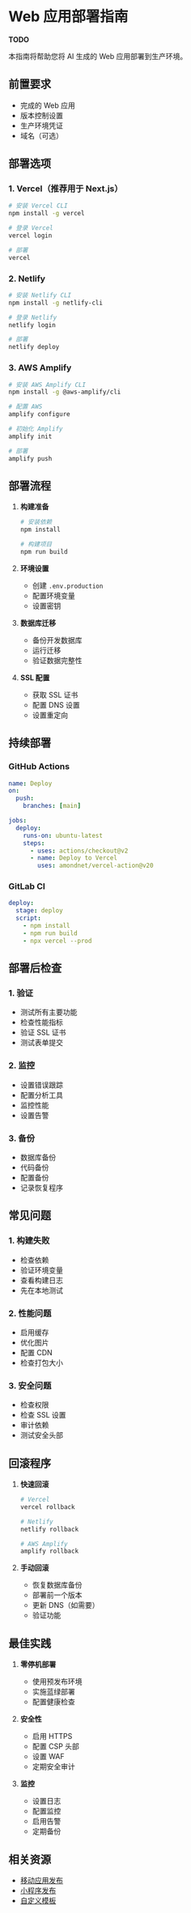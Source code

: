 # Web 应用部署指南
**TODO**

本指南将帮助您将 AI 生成的 Web 应用部署到生产环境。

## 前置要求

- 完成的 Web 应用
- 版本控制设置
- 生产环境凭证
- 域名（可选）

## 部署选项

### 1. Vercel（推荐用于 Next.js）

```bash
# 安装 Vercel CLI
npm install -g vercel

# 登录 Vercel
vercel login

# 部署
vercel
```

### 2. Netlify

```bash
# 安装 Netlify CLI
npm install -g netlify-cli

# 登录 Netlify
netlify login

# 部署
netlify deploy
```

### 3. AWS Amplify

```bash
# 安装 AWS Amplify CLI
npm install -g @aws-amplify/cli

# 配置 AWS
amplify configure

# 初始化 Amplify
amplify init

# 部署
amplify push
```

## 部署流程

1. **构建准备**
   ```bash
   # 安装依赖
   npm install

   # 构建项目
   npm run build
   ```

2. **环境设置**
   - 创建 `.env.production`
   - 配置环境变量
   - 设置密钥

3. **数据库迁移**
   - 备份开发数据库
   - 运行迁移
   - 验证数据完整性

4. **SSL 配置**
   - 获取 SSL 证书
   - 配置 DNS 设置
   - 设置重定向

## 持续部署

### GitHub Actions

```yaml
name: Deploy
on:
  push:
    branches: [main]

jobs:
  deploy:
    runs-on: ubuntu-latest
    steps:
      - uses: actions/checkout@v2
      - name: Deploy to Vercel
        uses: amondnet/vercel-action@v20
```

### GitLab CI

```yaml
deploy:
  stage: deploy
  script:
    - npm install
    - npm run build
    - npx vercel --prod
```

## 部署后检查

### 1. 验证
- 测试所有主要功能
- 检查性能指标
- 验证 SSL 证书
- 测试表单提交

### 2. 监控
- 设置错误跟踪
- 配置分析工具
- 监控性能
- 设置告警

### 3. 备份
- 数据库备份
- 代码备份
- 配置备份
- 记录恢复程序

## 常见问题

### 1. 构建失败
- 检查依赖
- 验证环境变量
- 查看构建日志
- 先在本地测试

### 2. 性能问题
- 启用缓存
- 优化图片
- 配置 CDN
- 检查打包大小

### 3. 安全问题
- 检查权限
- 检查 SSL 设置
- 审计依赖
- 测试安全头部

## 回滚程序

1. **快速回滚**
   ```bash
   # Vercel
   vercel rollback

   # Netlify
   netlify rollback

   # AWS Amplify
   amplify rollback
   ```

2. **手动回滚**
   - 恢复数据库备份
   - 部署前一个版本
   - 更新 DNS（如需要）
   - 验证功能

## 最佳实践

1. **零停机部署**
   - 使用预发布环境
   - 实施蓝绿部署
   - 配置健康检查

2. **安全性**
   - 启用 HTTPS
   - 配置 CSP 头部
   - 设置 WAF
   - 定期安全审计

3. **监控**
   - 设置日志
   - 配置监控
   - 启用告警
   - 定期备份

## 相关资源

- [移动应用发布](./deploy-mobile.md)
- [小程序发布](./deploy-miniprogram.md)
- [自定义模板](./custom-templates.md)
